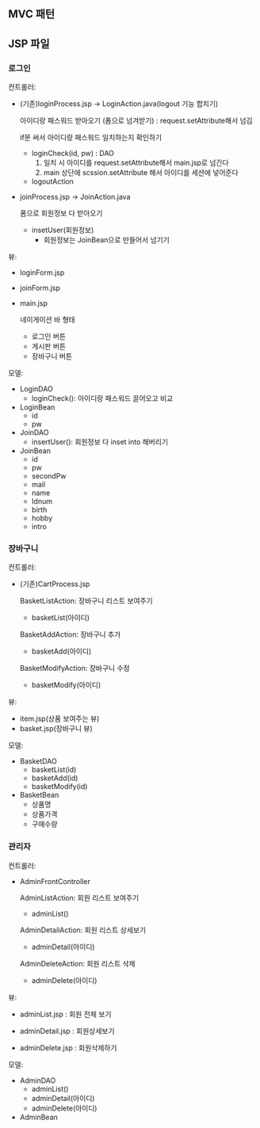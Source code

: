 ## MVC 패턴
## JSP 파일

### 로그인

컨트롤러: 

- (기존)loginProcess.jsp → LoginAction.java(logout 기능 합치기)
    
    아이디랑 패스워드 받아오기 (폼으로 넘겨받기) : request.setAttribute해서 넘김
    
    if문 써서 아이디랑 패스워드 일치하는지 확인하기 
    
    - loginCheck(id, pw) : DAO
        1. 일치 시 아이디를 request.setAttribute해서 main.jsp로 넘긴다 
        2. main 상단에 scssion.setAttribute 해서 아이디를 세션에 넣어준다
    - logoutAction
        
        
- joinProcess.jsp → JoinAction.java
    
    폼으로 회원정보 다 받아오기
    
    - insetUser(회원정보)
        - 회원정보는 JoinBean으로 만들어서 넘기기
    

뷰: 

- loginForm.jsp
    
    
- joinForm.jsp
    
    
- main.jsp
    
    네이게이션 바 형태
    
    - 로그인 버튼
    - 게시판 버튼
    - 장바구니 버튼

모델: 

- LoginDAO
    - loginCheck(): 아이디랑 패스워드 끌어오고 비교
- LoginBean
    - id
    - pw
- JoinDAO
    - insertUser(): 회원정보 다 inset into 해버리기
- JoinBean
    - id
    - pw
    - secondPw
    - mail
    - name
    - Idnum
    - birth
    - hobby
    - intro

### 장바구니

컨트롤러: 

- (기존)CartProcess.jsp
    
    BasketListAction: 장바구니 리스트 보여주기 
    
    - basketList(아이디)
    
    BasketAddAction: 장바구니 추가
    
    - basketAdd(아이디)
    
    BasketModifyAction: 장바구니 수정
    
    - basketModify(아이디)

뷰: 

- item.jsp(상품 보여주는 뷰)
- basket.jsp(장바구니 뷰)

모델: 

- BasketDAO
    - basketList(id)
    - basketAdd(id)
    - basketModify(id)
- BasketBean
    - 상품명
    - 상품가격
    - 구매수량

### 관리자

컨트롤러:

- AdminFrontController
    
    AdminListAction: 회원 리스트 보여주기 
    
    - adminList()
    
    AdminDetailAction: 회원 리스트 상세보기
    
    - adminDetail(아이디)
    
    AdminDeleteAction: 회원 리스트 삭제
    
    - adminDelete(아이디)

뷰: 

- adminList.jsp : 회원 전체 보기
    
    
- adminDetail.jsp : 회원상세보기
- adminDelete.jsp : 회원삭제하기

모델:

- AdminDAO
    - adminList()
    - adminDetail(아이디)
    - adminDelete(아이디)
- AdminBean

